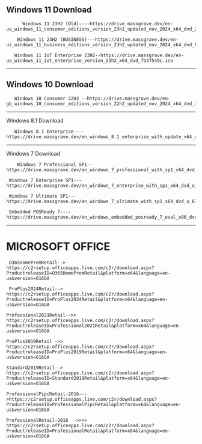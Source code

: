 Windows 11 Download
--------------------------------------------------------------------------------------------------------------------------------------------
          Windows 11 23H2 (Old)----https://drive.massgrave.dev/en-us_windows_11_consumer_editions_version_23h2_updated_nov_2024_x64_dvd_212bfc41.iso

        Windows 11 23H2 (BUSINESS)---https://drive.massgrave.dev/en-us_windows_11_business_editions_version_23h2_updated_nov_2024_x64_dvd_834cd662.iso

       Windows 11 IoT Enterprise 23H2--https://drive.massgrave.dev/en-us_windows_11_iot_enterprise_version_23h2_x64_dvd_fb37549c.iso

---------------------------------------------------------------------------------------------------------------------------------------------
Windows 10 Download
---------------------------------------------------------------------------------------------------------------------------------------------
       Windows 10 Consumer 22H2 --https://drive.massgrave.dev/en-gb_windows_10_consumer_editions_version_22h2_updated_nov_2024_x64_dvd_3eeacab9.iso
---------------------------------------------------------------------------------------------------------------------------------------------
Windows 8.1 Download

       Windows 8.1 Enterprise----https://drive.massgrave.dev/en_windows_8.1_enterprise_with_update_x64_dvd_6054382.iso
---------------------------------------------------------------------------------------------------------------------------------------------
Windows 7 Download

        Windows 7 Professional SP1--https://drive.massgrave.dev/en_windows_7_professional_with_sp1_x64_dvd_u_676939.iso

     Windows 7 Enterprise SP1---https://drive.massgrave.dev/en_windows_7_enterprise_with_sp1_x64_dvd_u_677651.iso

     Windows 7 Ultimate SP1---https://drive.massgrave.dev/en_windows_7_ultimate_with_sp1_x64_dvd_u_677332.iso

     Embedded POSReady 7----https://drive.massgrave.dev/en_windows_embedded_posready_7_eval_x86_dvd_698168.iso

---------------------------------------------------------------------------------------------------------------------------------------------
 MICROSOFT OFFICE 
 ===================
     O365HomePremRetail-->       https://c2rsetup.officeapps.live.com/c2r/download.aspx?ProductreleaseID=O365HomePremRetail&platform=x64&language=en-us&version=O16GA
	
     ProPlus2024Retail-->        https://c2rsetup.officeapps.live.com/c2r/download.aspx?ProductreleaseID=ProPlus2024Retail&platform=x64&language=en-us&version=O16GA
	
    Professional2021Retail-->>  https://c2rsetup.officeapps.live.com/c2r/download.aspx?ProductreleaseID=Professional2021Retail&platform=x64&language=en-us&version=O16GA
	
    ProPlus2019Retail ->>       https://c2rsetup.officeapps.live.com/c2r/download.aspx?ProductreleaseID=ProPlus2019Retail&platform=x64&language=en-us&version=O16GA
	
    Standard2019Retail-->       https://c2rsetup.officeapps.live.com/c2r/download.aspx?ProductreleaseID=Standard2019Retail&platform=x64&language=en-us&version=O16GA
	
    ProfessionalPipcRetail-2016--->https://c2rsetup.officeapps.live.com/c2r/download.aspx?ProductreleaseID=ProfessionalPipcRetail&platform=x64&language=en-us&version=O16GA
	
    ProfessionalRetail-2016  ->>>>   https://c2rsetup.officeapps.live.com/c2r/download.aspx?ProductreleaseID=ProfessionalRetail&platform=x64&language=en-us&version=O16GA
	
  
